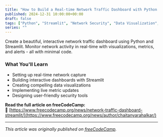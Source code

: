 ```yaml
---
title: "How to Build a Real-time Network Traffic Dashboard with Python and Streamlit"
published: 2024-12-31 10:00:00+00:00
draft: false
tags: ["Python", "Streamlit", "Network Security", "Data Visualization", "Real-time Monitoring"]
series: ""
---
```


Create a beautiful, interactive network traffic dashboard using Python and Streamlit. Monitor network activity in real-time with visualizations, metrics, and alerts - all with minimal code.

### What You'll Learn

- Setting up real-time network capture
- Building interactive dashboards with Streamlit
- Creating compelling data visualizations
- Implementing live metric updates
- Designing user-friendly security tools

**Read the full article on freeCodeCamp:**  
🔗 [https://www.freecodecamp.org/news/network-traffic-dashboard-streamlit/](https://www.freecodecamp.org/news/author/chaitanyarahalkar/)

---

*This article was originally published on [freeCodeCamp](https://www.freecodecamp.org/).*
